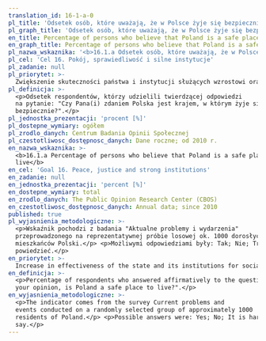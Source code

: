 ```yaml
---
translation_id: 16-1-a-0
pl_title: 'Odsetek osób, które uważają, że w Polsce żyje się bezpiecznie'
pl_graph_title: 'Odsetek osób, które uważają, że w Polsce żyje się bezpiecznie'
en_title: Percentage of persons who believe that Poland is a safe place to live
en_graph_title: Percentage of persons who believe that Poland is a safe place to live
pl_nazwa_wskaznika: '<b>16.1.a Odsetek osób, które uważają, że w Polsce żyje się bezpiecznie</b>'
pl_cel: 'Cel 16. Pokój, sprawiedliwość i silne instytucje'
pl_zadanie: null
pl_priorytet: >-
  Zwiększenie skuteczności państwa i instytucji służących wzrostowi oraz włączeniu społecznemu i gospodarczemu
pl_definicja: >-
  <p>Odsetek respondentów, którzy udzielili twierdzącej odpowiedzi
  na pytanie: "Czy Pana(i) zdaniem Polska jest krajem, w którym żyje się
  bezpiecznie?".</p>
pl_jednostka_prezentacji: 'procent [%]'
pl_dostepne_wymiary: ogółem
pl_zrodlo_danych: Centrum Badania Opinii Społecznej
pl_czestotliwosc_dostępnosc_danych: Dane roczne; od 2010 r.
en_nazwa_wskaznika: >-
  <b>16.1.a Percentage of persons who believe that Poland is a safe place to
  live</b>
en_cel: 'Goal 16. Peace, justice and strong institutions'
en_zadanie: null
en_jednostka_prezentacji: 'percent [%]'
en_dostepne_wymiary: total
en_zrodlo_danych: The Public Opinion Research Center (CBOS)
en_czestotliwosc_dostępnosc_danych: Annual data; since 2010
published: true
pl_wyjasnienia_metodologiczne: >-
  <p>Wskaźnik pochodzi z badania "Aktualne problemy i wydarzenia"
  przeprowadzonego na reprezentatywnej próbie losowej ok. 1000 dorosłych
  mieszkańców Polski.</p> <p>Możliwymi odpowiedziami były: Tak; Nie; Trudno
  powiedzieć.</p>
en_priorytet: >-
  Increase in effectiveness of the state and its institutions for social and economic enhancement and inclusion
en_definicja: >-
  <p>Percentage of respondents who answered affirmatively to the question: "In
  your opinion, is Poland a safe place to live?".</p>
en_wyjasnienia_metodologiczne: >-
  <p>The indicator comes from the survey Current problems and
  events conducted on a randomly selected group of approximately 1000
  residents of Poland.</p> <p>Possible answers were: Yes; No; It is hard to
  say.</p>
---
```

